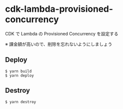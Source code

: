 # cdk-lambda-provisioned-concurrency

CDK で Lambda の Provisioned Concurrency を設定する

※ 課金額が高いので、削除を忘れないようにしましょう

## Deploy

```
$ yarn build
$ yarn deploy
```

## Destroy

```
$ yarn destroy
```
